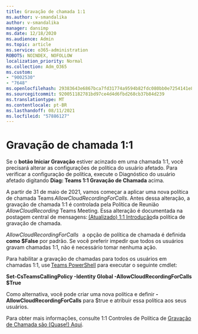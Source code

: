 ```yaml
---
title: Gravação de chamada 1:1
ms.author: v-smandalika
author: v-smandalika
manager: dansimp
ms.date: 12/18/2020
ms.audience: Admin
ms.topic: article
ms.service: o365-administration
ROBOTS: NOINDEX, NOFOLLOW
localization_priority: Normal
ms.collection: Adm_O365
ms.custom:
- "9002530"
- "7648"
ms.openlocfilehash: 29383643e6867bca7fd31774a9594b82fdc080bb0e7254141e8c883ad861075e
ms.sourcegitcommit: 920051182781bd97ce4d4d6fbd268cb37b84d239
ms.translationtype: MT
ms.contentlocale: pt-BR
ms.lasthandoff: 08/11/2021
ms.locfileid: "57886127"
---
```

# <a name="11-call-recording"></a>Gravação de chamada 1:1

Se o **botão Iniciar Gravação** estiver acinzado em uma chamada 1:1, você precisará alterar as configurações de política do usuário afetado. Para verificar a configuração de política, execute o Diagnóstico do usuário afetado digitando **Diag: Teams 1:1 Gravação de Chamada** acima.     

A partir de 31 de maio de 2021, vamos começar a aplicar uma nova política de chamada Teams *AllowCloudRecordingForCalls*. Antes dessa alteração, a gravação de chamada 1:1 é controlada pela Política de Reunião *AllowCloudRecording* Teams Meeting. Essa alteração é documentada na postagem central de mensagens: [(Atualizado) 1:1 Introdução](https://portal.microsoft.com/Adminportal/Home?ref=MessageCenter/:/messages/MC238796)da política de gravação de chamada.  

*AllowCloudRecordingForCalls*   a opção de política de chamada é definida **como $False** por padrão. Se você preferir impedir que todos os usuários gravam chamadas 1:1, não é necessário tomar nenhuma ação.  

Para habilitar a gravação de chamadas para todos os usuários em chamadas 1:1, use [Teams PowerShell](https://docs.microsoft.com/microsoftteams/teams-powershell-install) para executar o seguinte cmdlet: 

**Set-CsTeamsCallingPolicy -Identity Global -AllowCloudRecordingForCalls $True** 

Como alternativa, você pode criar uma nova política e definir  **-AllowCloudRecordingForCalls** para $true e atribuir essa política aos seus usuários. 

Para obter mais informações, consulte 1:1 Controles de Política de [Gravação de Chamada são (Quase!) Aqui](https://techcommunity.microsoft.com/t5/microsoft-teams-support/1-1-call-recording-policy-controls-are-almost-here/ba-p/2217668).
